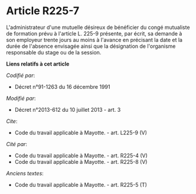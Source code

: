 # Article R225-7

L'administrateur d'une mutuelle désireux de bénéficier du congé mutualiste de formation prévu à l'article L. 225-9 présente,
par écrit, sa demande à son employeur trente jours au moins à l'avance en précisant la date et la durée de l'absence
envisagée ainsi que la désignation de l'organisme responsable du stage ou de la session.

**Liens relatifs à cet article**

_Codifié par_:

  - Décret n°91-1263 du 16 décembre 1991

_Modifié par_:

  - Décret n°2013-612 du 10 juillet 2013 - art. 3

_Cite_:

  - Code du travail applicable à Mayotte. - art. L225-9 (V)

_Cité par_:

  - Code du travail applicable à Mayotte. - art. R225-4 (V)
  - Code du travail applicable à Mayotte. - art. R225-8 (V)

_Anciens textes_:

  - Code du travail applicable à Mayotte. - art. R225-5 (T)
